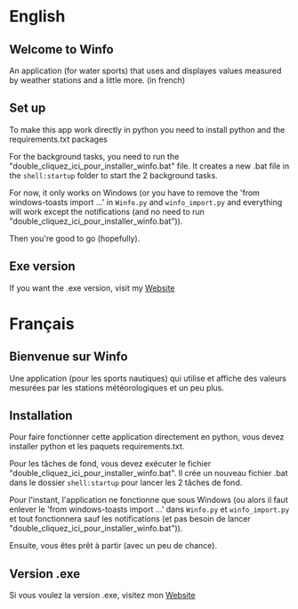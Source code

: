 # English
## Welcome to Winfo
An application (for water sports) that uses and displayes values measured by weather stations
and a little more.
(in french)

## Set up
To make this app work directly in python you need to install python and the requirements.txt packages

For the background tasks, you need to run the "double_cliquez_ici_pour_installer_winfo.bat" file. It creates a new .bat file in the `shell:startup` folder to start the 2 background tasks.

For now, it only works on Windows (or you have to remove the 'from windows-toasts import ...' in `Winfo.py` and `winfo_import.py` and everything will work except the notifications (and no need to run "double_cliquez_ici_pour_installer_winfo.bat")).

Then you're good to go (hopefully).

## Exe version
If you want the .exe version, visit my [Website](https://louse-proud-raven.ngrok-free.app)

# Français
## Bienvenue sur Winfo
Une application (pour les sports nautiques) qui utilise et affiche des valeurs mesurées par les stations météorologiques
et un peu plus.

## Installation
Pour faire fonctionner cette application directement en python, vous devez installer python et les paquets requirements.txt.

Pour les tâches de fond, vous devez exécuter le fichier "double_cliquez_ici_pour_installer_winfo.bat". Il crée un nouveau fichier .bat dans le dossier `shell:startup` pour lancer les 2 tâches de fond.

Pour l'instant, l'application ne fonctionne que sous Windows (ou alors il faut enlever le 'from windows-toasts import ...' dans `Winfo.py` et `winfo_import.py` et tout fonctionnera sauf les notifications (et pas besoin de lancer "double_cliquez_ici_pour_installer_winfo.bat")).

Ensuite, vous êtes prêt à partir (avec un peu de chance).

## Version .exe
Si vous voulez la version .exe, visitez mon [Website](https://louse-proud-raven.ngrok-free.app)
